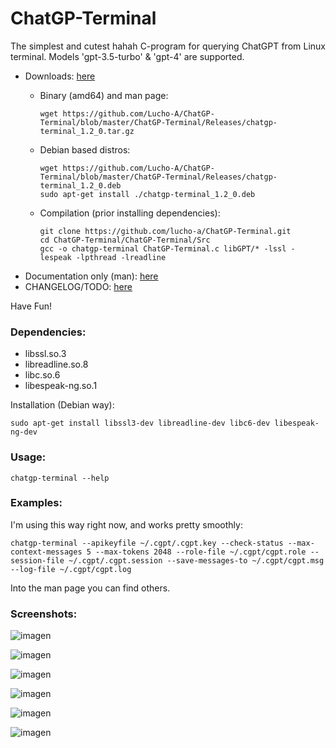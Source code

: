 # ChatGP-Terminal
<p align=justify>
The simplest and cutest hahah C-program for querying ChatGPT from Linux terminal. Models 'gpt-3.5-turbo' & 'gpt-4' are supported.
</p>
<ul>
<li> Downloads: <a href="https://github.com/Lucho-A/ChatGP-Terminal/tree/master/ChatGP-Terminal/Releases">here</a></li>
  <ul>
  <li>Binary (amd64) and man page:</li>
          
  ```
  wget https://github.com/Lucho-A/ChatGP-Terminal/blob/master/ChatGP-Terminal/Releases/chatgp-terminal_1.2_0.tar.gz
  ```
  <li>Debian based distros:</li>

  ```
  wget https://github.com/Lucho-A/ChatGP-Terminal/blob/master/ChatGP-Terminal/Releases/chatgp-terminal_1.2_0.deb
  sudo apt-get install ./chatgp-terminal_1.2_0.deb
  ```
  <li>Compilation (prior installing dependencies):</li>
  
  ```
  git clone https://github.com/lucho-a/ChatGP-Terminal.git
  cd ChatGP-Terminal/ChatGP-Terminal/Src
  gcc -o chatgp-terminal ChatGP-Terminal.c libGPT/* -lssl -lespeak -lpthread -lreadline
  ```
  </ul>  
<li> Documentation only (man): <a href="https://github.com/Lucho-A/ChatGP-Terminal/blob/master/ChatGP-Terminal/Releases/chatgp-terminal.1.gz">here</a></li>
<li> CHANGELOG/TODO: <a href="https://github.com/Lucho-A/ChatGP-Terminal/blob/master/ChatGP-Terminal/Releases/CHANGELOG.md">here</a></li>
</ul>

Have Fun!

### Dependencies:
<ul>
  <li>libssl.so.3</li>
  <li>libreadline.so.8</li>
  <li>libc.so.6</li>
  <li>libespeak-ng.so.1</li>
</ul>

Installation (Debian way):

```
sudo apt-get install libssl3-dev libreadline-dev libc6-dev libespeak-ng-dev
```

### Usage:

```
chatgp-terminal --help
```

### Examples:

I'm using this way right now, and works pretty smoothly:

```
chatgp-terminal --apikeyfile ~/.cgpt/.cgpt.key --check-status --max-context-messages 5 --max-tokens 2048 --role-file ~/.cgpt/cgpt.role --session-file ~/.cgpt/.cgpt.session --save-messages-to ~/.cgpt/cgpt.msg --log-file ~/.cgpt/cgpt.log
```

Into the man page you can find others.

### Screenshots:

![imagen](https://github.com/Lucho-A/ChatGP-Terminal/assets/40904281/7cde0eab-3ace-4c61-b68c-2a93b90d7f80)

![imagen](https://github.com/Lucho-A/ChatGP-Terminal/assets/40904281/721de418-ebee-47f4-b64a-29df0d538de2)

![imagen](https://github.com/Lucho-A/ChatGP-Terminal/assets/40904281/b8746769-496a-4eb2-9586-d0a94b995075)

![imagen](https://github.com/Lucho-A/ChatGP-Terminal/assets/40904281/6291c499-6155-4880-9c99-a85b8e8cac62)

![imagen](https://github.com/Lucho-A/ChatGP-Terminal/assets/40904281/21a6dfe7-3f17-4b12-8b8d-968e7846847c)

![imagen](https://github.com/Lucho-A/ChatGP-Terminal/assets/40904281/890ffa17-6120-43f7-ae4d-8c18d272ca95)
